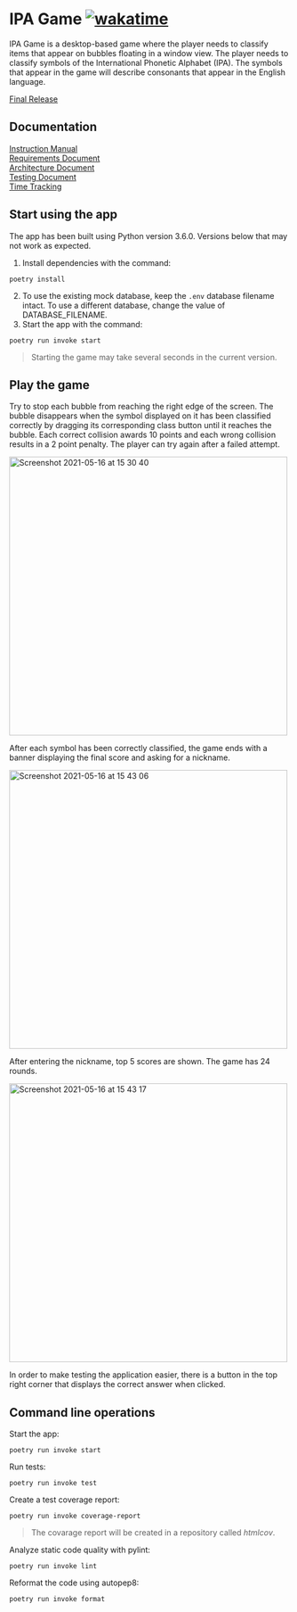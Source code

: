 # IPA Game [![wakatime](https://wakatime.com/badge/github/iosonja/ot-harjoitustyo.svg)](https://wakatime.com/badge/github/iosonja/ot-harjoitustyo)<br>
IPA Game is a desktop-based game where the player needs to classify items that appear on bubbles floating in a window view.
The player needs to classify symbols of the International Phonetic Alphabet (IPA).
The symbols that appear in the game will describe consonants that appear in the English language.

[Final Release](https://github.com/iosonja/ot-harjoitustyo/releases/tag/1.0)

## Documentation

[Instruction Manual](https://github.com/iosonja/ot-harjoitustyo/blob/main/documentation/manual.md)<br>
[Requirements Document](https://github.com/iosonja/ot-harjoitustyo/blob/main/documentation/requirements-document.md)<br>
[Architecture Document](https://github.com/iosonja/ot-harjoitustyo/blob/main/documentation/architecture.md)<br>
[Testing Document](https://github.com/iosonja/ot-harjoitustyo/blob/main/documentation/testing_document.md)<br>
[Time Tracking](https://github.com/iosonja/ot-harjoitustyo/blob/main/documentation/time-tracking.md)<br>

## Start using the app
The app has been built using Python version 3.6.0. Versions below that may not work as expected.

1. Install dependencies with the command:
```
poetry install
```
2. To use the existing mock database, keep the `.env` database filename intact. To use a different database, change the value of DATABASE_FILENAME.
3. Start the app with the command:
```
poetry run invoke start
```
>Starting the game may take several seconds in the current version.
>

## Play the game
Try to stop each bubble from reaching the right edge of the screen. The bubble disappears when the symbol displayed
on it has been classified correctly by dragging its corresponding class button until it reaches the bubble. Each correct
collision awards 10 points and each wrong collision results in a 2 point penalty. The player can try again after a
failed attempt.

<img width="500" alt="Screenshot 2021-05-16 at 15 30 40" src="https://user-images.githubusercontent.com/40118812/118397512-0494b380-b65d-11eb-9e38-9a454709d709.png">

After each symbol has been correctly classified, the game ends with a banner displaying the final score
and asking for a nickname.

<img width="500" alt="Screenshot 2021-05-16 at 15 43 06" src="https://user-images.githubusercontent.com/40118812/118397598-81c02880-b65d-11eb-9e18-dcdaf6923679.png">

After entering the nickname, top 5 scores are shown. The game has 24 rounds.

<img width="500" alt="Screenshot 2021-05-16 at 15 43 17" src="https://user-images.githubusercontent.com/40118812/118397600-84bb1900-b65d-11eb-8b94-d135cbbb7320.png">

In order to make testing the application easier, there is a button in the top right corner that displays the correct
answer when clicked.


## Command line operations
Start the app:
```
poetry run invoke start
```
Run tests:
```
poetry run invoke test
```
Create a test coverage report:
```
poetry run invoke coverage-report
```
>The covarage report will be created in a repository called _htmlcov_.
>
Analyze static code quality with pylint:
```
poetry run invoke lint
```
Reformat the code using autopep8:
```
poetry run invoke format
```
